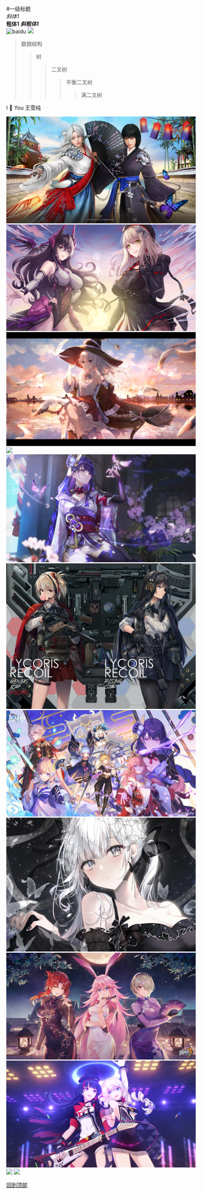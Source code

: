 #一级标题   
*斜体1*	
**粗体1**	
***斜粗体1***	
![baidu](http://www.baidu.com/img/bdlogo.gif "百度logo")
![][foryou]

> 数据结构
>> 树
>>> 二叉树
>>>> 平衡二叉树
>>>>> 满二叉树



[foryou]:https://github.com/guodongxiaren/ImageCache/raw/master/Logo/foryou.gif
I :gift_heart: You 王雪纯



![](1.jpg)
![](2.jpg)
![](3.jpg)
![](4.png)
![](5.jpg)
![](6.jpg)
![](7.jpg)
![](8.jpg)
![](9.jpg)
![](10.png)
![](11.png)
![](12.png)

[回到顶部](#readme)
